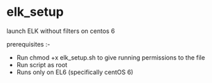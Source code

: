 # elk_setup

launch ELK without filters on centos 6

prerequisites :-

* Run chmod +x elk_setup.sh to give running permissions to the file
* Run script as root
* Runs only on EL6 (specifically centOS 6)
